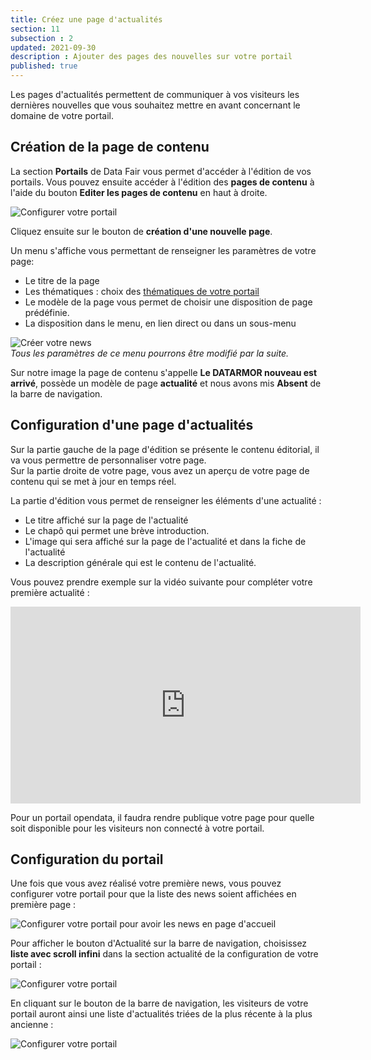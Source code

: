 ```yaml
---
title: Créez une page d'actualités
section: 11
subsection : 2
updated: 2021-09-30
description : Ajouter des pages des nouvelles sur votre portail
published: true
---
```


Les pages d'actualités permettent de communiquer à vos visiteurs les dernières nouvelles que vous souhaitez mettre en avant concernant le domaine de votre portail.

## Création de la page de contenu

La section **Portails** de Data&nbsp;Fair vous permet d'accéder à l'édition de vos portails. Vous pouvez ensuite accéder à l'édition des **pages de contenu** à l'aide du bouton **Editer les pages de contenu** en haut à droite.

![Configurer votre portail](./images/user-guide-backoffice/page-contenu-1.jpg)

Cliquez ensuite sur le bouton de **création d'une nouvelle page**.

Un menu s'affiche vous permettant de renseigner les paramètres de votre page:

* Le titre de la page
* Les thématiques : choix des [thématiques de votre portail](./user-guide-backoffice/licences-thematics)
* Le modèle de la page vous permet de choisir une disposition de page prédéfinie.
* La disposition dans le menu, en lien direct ou dans un sous-menu


![Créer votre news](./images/user-guide-backoffice/news-2.jpg)  
*Tous les paramètres de ce menu pourrons être modifié par la suite.*

Sur notre image la page de contenu s'appelle **Le DATARMOR nouveau est arrivé**, possède un modèle de page **actualité** et nous avons mis **Absent** de la barre de navigation.

## Configuration d'une page d'actualités

Sur la partie gauche de la page d'édition se présente le contenu éditorial, il va vous permettre de personnaliser votre page.  
Sur la partie droite de votre page, vous avez un aperçu de votre page de contenu qui se met à jour en temps réel.

La partie d'édition vous permet de renseigner les éléments d'une actualité :   

* Le titre affiché sur la page de l'actualité
* Le chapô qui permet une brève introduction.
* L'image qui sera affiché sur la page de l'actualité et dans la fiche de l'actualité
* La description générale qui est le contenu de l'actualité.

Vous pouvez prendre exemple sur la vidéo suivante pour compléter votre première actualité :

<iframe width="560" height="315" sandbox="allow-same-origin allow-scripts allow-popups" src="https://videos.koumoul.com/videos/embed/cfd04426-5fbf-4a12-b0bf-e4ccb1f44797" frameborder="0" allowfullscreen></iframe>

Pour un portail opendata, il faudra rendre publique votre page pour quelle soit disponible pour les visiteurs non connecté à votre portail.

## Configuration du portail

Une fois que vous avez réalisé votre première news, vous pouvez configurer votre portail pour que la liste des news soient affichées en première page :  

![Configurer votre portail pour avoir les news en page d'accueil](./images/user-guide-backoffice/news-3.jpg)  

Pour afficher le bouton d'Actualité sur la barre de navigation, choisissez **liste avec scroll infini** dans la section actualité de la configuration de votre portail :  

![Configurer votre portail](./images/user-guide-backoffice/news-4.jpg)  

En cliquant sur le bouton de la barre de navigation, les visiteurs de votre portail auront ainsi une liste d'actualités triées de la plus récente à la plus ancienne :  

![Configurer votre portail](./images/user-guide-backoffice/news-5.jpg)
